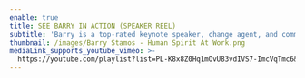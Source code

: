 ```yaml
---
enable: true
title: SEE BARRY IN ACTION (SPEAKER REEL)
subtitle: 'Barry is a top-rated keynote speaker, change agent, and community builder.'
thumbnail: /images/Barry Stamos - Human Spirit At Work.png
mediaLink_supports_youtube_vimeo: >-
  https://youtube.com/playlist?list=PL-K8x8Z0Hq1mOvU83vdIVS7-ImcVqTmc6&si=SPSlVgs25K9m1uTu
---
```



